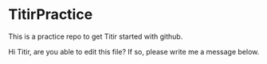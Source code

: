 # TitirPractice
This is a practice repo to get Titir started with github.

Hi Titir, are you able to edit this file?  If so, please write me a message below.
